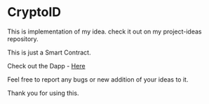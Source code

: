 # CryptoID
This is implementation of my idea. check it out on my project-ideas repository. <br />

This is just a Smart Contract.<br />

Check out the Dapp - [Here](https://github.com/AbdulBasit-MrRobo/CryptoID-Dapp) <br />

Feel free to report any bugs or new addition of your ideas to it.<br />

Thank you for using this.<br />
